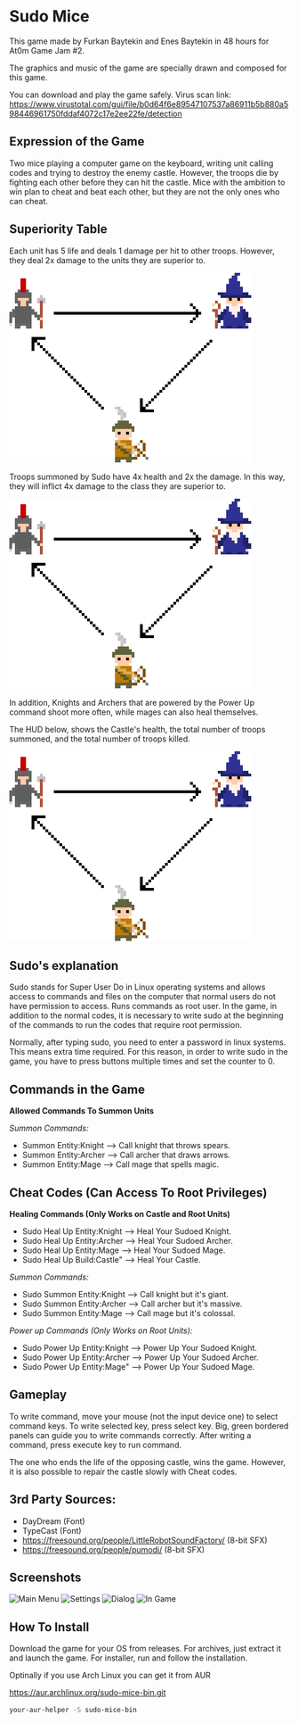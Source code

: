 # Sudo Mice

This game made by Furkan Baytekin and Enes Baytekin in 48 hours for At0m Game Jam #2.

The graphics and music of the game are specially drawn and composed for this game.

You can download and play the game safely. Virus scan link: <https://www.virustotal.com/gui/file/b0d64f6e89547107537a86911b5b880a598446961750fddaf4072c17e2ee22fe/detection>

## Expression of the Game

Two mice playing a computer game on the keyboard, writing unit calling codes and trying to destroy the enemy castle. However, the troops die by fighting each other before they can hit the castle. Mice with the ambition to win plan to cheat and beat each other, but they are not the only ones who can cheat.

## Superiority Table

Each unit has 5 life and deals 1 damage per hit to other troops. However, they deal 2x damage to the units they are superior to.

![Superiority Table](https://raw.githubusercontent.com/Elagoht/SudoMice/main/guide/superiority.png)

Troops summoned by Sudo have 4x health and 2x the damage. In this way, they will inflict 4x damage to the class they are superior to.

![Sudoed Units](https://raw.githubusercontent.com/Elagoht/SudoMice/main/guide/superiority.png)

In addition, Knights and Archers that are powered by the Power Up command shoot more often, while mages can also heal themselves.

The HUD below, shows the Castle's health, the total number of troops summoned, and the total number of troops killed.

![Hud](https://raw.githubusercontent.com/Elagoht/SudoMice/main/guide/superiority.png)

## Sudo's explanation

Sudo stands for Super User Do in Linux operating systems and allows access to commands and files on the computer that normal users do not have permission to access. Runs commands as root user. In the game, in addition to the normal codes, it is necessary to write sudo at the beginning of the commands to run the codes that require root permission.

Normally, after typing sudo, you need to enter a password in linux systems. This means extra time required. For this reason, in order to write sudo in the game, you have to press buttons multiple times and set the counter to 0.

## Commands in the Game

**Allowed Commands To Summon Units**

_Summon Commands:_

- Summon Entity:Knight --> Call knight that throws spears.
- Summon Entity:Archer --> Call archer that draws arrows.
- Summon Entity:Mage --> Call mage that spells magic.

## Cheat Codes (Can Access To Root Privileges)

**Healing Commands (Only Works on Castle and Root Units)**

- Sudo Heal Up Entity:Knight --> Heal Your Sudoed Knight.
- Sudo Heal Up Entity:Archer --> Heal Your Sudoed Archer.
- Sudo Heal Up Entity:Mage --> Heal Your Sudoed Mage.
- Sudo Heal Up Build:Castle" --> Heal Your Castle.

_Summon Commands:_

- Sudo Summon Entity:Knight --> Call knight but it's giant.
- Sudo Summon Entity:Archer --> Call archer but it's massive.
- Sudo Summon Entity:Mage --> Call mage but it's colossal.

_Power up Commands (Only Works on Root Units):_

- Sudo Power Up Entity:Knight --> Power Up Your Sudoed Knight.
- Sudo Power Up Entity:Archer --> Power Up Your Sudoed Archer.
- Sudo Power Up Entity:Mage" --> Power Up Your Sudoed Mage.

## Gameplay

To write command, move your mouse (not the input device one) to select command keys. To write selected key, press select key. Big, green bordered panels can guide you to write commands correctly. After writing a command, press execute key to run command.

The one who ends the life of the opposing castle, wins the game. However, it is also possible to repair the castle slowly with Cheat codes.

## 3rd Party Sources:

- DayDream (Font)
- TypeCast (Font)
- https://freesound.org/people/LittleRobotSoundFactory/ (8-bit SFX)
- https://freesound.org/people/pumodi/ (8-bit SFX)

## Screenshots

![Main Menu](https://raw.githubusercontent.com/Elagoht/SudoMice/main/guide/mainmenu.png)
![Settings](https://raw.githubusercontent.com/Elagoht/SudoMice/main/guide/settings.png)
![Dialog](https://raw.githubusercontent.com/Elagoht/SudoMice/main/guide/dialog.png)
![In Game](https://raw.githubusercontent.com/Elagoht/SudoMice/main/guide/ingame.png)

## How To Install

Download the game for your OS from releases. For archives, just extract it and launch the game. For installer, run and follow the installation.

Optinally if you use Arch Linux you can get it from AUR

<https://aur.archlinux.org/sudo-mice-bin.git>

```sh
your-aur-helper -S sudo-mice-bin
```
